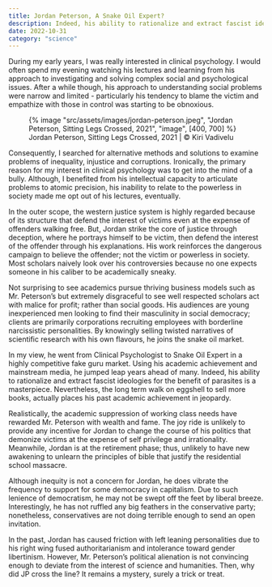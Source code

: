 ```yaml
---
title: Jordan Peterson, A Snake Oil Expert?
description: Indeed, his ability to rationalize and extract fascist ideologies for the benefit of parasites is a masterpiece
date: 2022-10-31
category: "science"
---
```


During my early years, I was really interested in clinical psychology. I would often spend my evening watching his lectures and learning from his approach to investigating and solving complex social and psychological issues. After a while though, his approach to understanding social problems were narrow and limited - particularly his tendency to blame the victim and empathize with those in control was starting to be obnoxious.

<!-- excerpt -->

<figure>
{% image "src/assets/images/jordan-peterson.jpeg", "Jordan Peterson, Sitting Legs Crossed, 2021", "image", [400, 700] %}
<figcaption>Jordan Peterson, Sitting Legs Crossed, 2021 | © Kiri Vadivelu</figcaption>
</figure>

Consequently, I searched for alternative methods and solutions to examine problems of inequality, injustice and corruptions. Ironically, the primary reason for my interest in clinical psychology was to get into the mind of a bully. Although, I benefited from his intellectual capacity to articulate problems to atomic precision, his inability to relate to the powerless in society made me opt out of his lectures, eventually.

In the outer scope, the western justice system is highly regarded because of its structure that defend the interest of victims even at the expense of offenders walking free. But, Jordan strike the core of justice through deception, where he portrays himself to be victim, then defend the interest of the offender through his explanations. His work reinforces the dangerous campaign to believe the offender; not the victim or powerless in society. Most scholars naively look over his controversies because no one expects someone in his caliber to be academically sneaky.

Not surprising to see academics pursue thriving business models such as Mr. Peterson’s but extremely disgraceful to see well respected scholars act with malice for profit; rather than social goods. His audiences are young inexperienced men looking to find their masculinity in social democracy; clients are primarily corporations recruiting employees with borderline narcissistic personalities. By knowingly selling twisted narratives of scientific research with his own flavours, he joins the snake oil market.

In my view, he went from Clinical Psychologist to Snake Oil Expert in a highly competitive fake guru market. Using his academic achievement and mainstream media, he jumped leap years ahead of many. Indeed, his ability to rationalize and extract fascist ideologies for the benefit of parasites is a masterpiece. Nevertheless, the long term walk on eggshell to sell more books, actually places his past academic achievement in jeopardy.

Realistically, the academic suppression of working class needs have rewarded Mr. Peterson with wealth and fame. The joy ride is unlikely to provide any incentive for Jordan to change the course of his politics that demonize victims at the expense of self privilege and irrationality. Meanwhile, Jordan is at the retirement phase; thus, unlikely to have new awakening to unlearn the principles of bible that justify the residential school massacre.

Although inequity is not a concern for Jordan, he does vibrate the frequency to support for some democracy in capitalism. Due to such lenience of democratism, he may not be swept off the feet by liberal breeze. Interestingly, he has not ruffled any big feathers in the conservative party; nonetheless, conservatives are not doing terrible enough to send an open invitation.

In the past, Jordan has caused friction with left leaning personalities due to his right wing fused authoritarianism and intolerance toward gender libertinism. However, Mr. Peterson’s political alienation is not convincing enough to deviate from the interest of science and humanities. Then, why did JP cross the line? It remains a mystery, surely a trick or treat.
